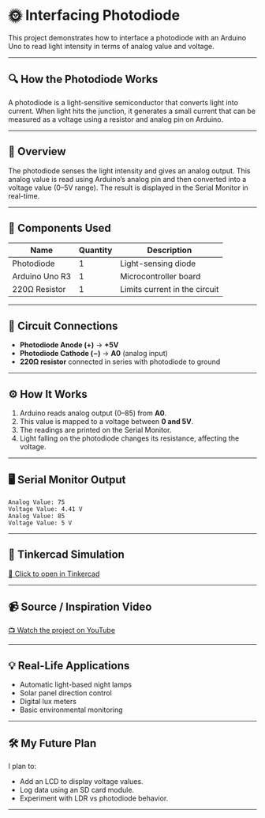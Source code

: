 # 🌞 Interfacing Photodiode

This project demonstrates how to interface a photodiode with an Arduino Uno to read light intensity in terms of analog value and voltage.

---

## 🔍 How the Photodiode Works

A photodiode is a light-sensitive semiconductor that converts light into current. When light hits the junction, it generates a small current that can be measured as a voltage using a resistor and analog pin on Arduino.

---

## 🧾 Overview

The photodiode senses the light intensity and gives an analog output. This analog value is read using Arduino’s analog pin and then converted into a voltage value (0–5V range). The result is displayed in the Serial Monitor in real-time.

---

## 🧩 Components Used

| Name         | Quantity | Description                    |
|--------------|----------|--------------------------------|
| Photodiode   | 1        | Light-sensing diode            |
| Arduino Uno R3 | 1      | Microcontroller board          |
| 220Ω Resistor| 1        | Limits current in the circuit |

---

## 🔌 Circuit Connections

- **Photodiode Anode (+)** → **+5V**
- **Photodiode Cathode (−)** → **A0** (analog input)
- **220Ω resistor** connected in series with photodiode to ground

---

## ⚙️ How It Works

1. Arduino reads analog output (0–85) from **A0**.
2. This value is mapped to a voltage between **0 and 5V**.
3. The readings are printed on the Serial Monitor.
4. Light falling on the photodiode changes its resistance, affecting the voltage.

---

## 🖥️ Serial Monitor Output
```
Analog Value: 75
Voltage Value: 4.41 V
Analog Value: 85
Voltage Value: 5 V
```


---

## 🔗 Tinkercad Simulation

[🔗 Click to open in Tinkercad](https://www.tinkercad.com/things/cJURm8J5jx2-interfacing-photodiode)

---

## 📹 Source / Inspiration Video

[📺 Watch the project on YouTube](https://youtu.be/Wap74FHeWWg?si=3Wc-ZbTuOfQh4j-t)

---

## 💡 Real-Life Applications

- Automatic light-based night lamps
- Solar panel direction control
- Digital lux meters
- Basic environmental monitoring

---

## 🛠️ My Future Plan

I plan to:
- Add an LCD to display voltage values.
- Log data using an SD card module.
- Experiment with LDR vs photodiode behavior.

---
